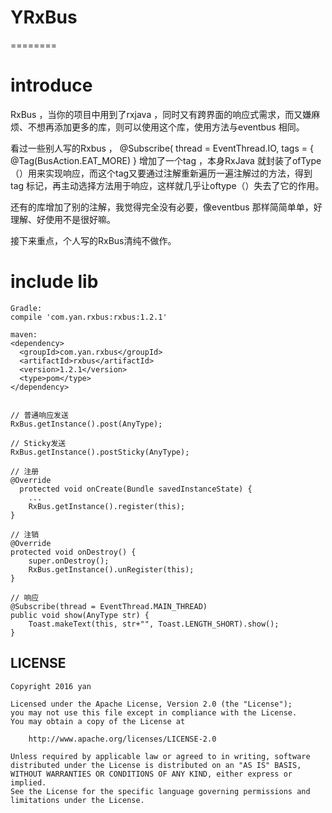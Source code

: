 # YRxBus
========
# introduce

RxBus ，当你的项目中用到了rxjava ，同时又有跨界面的响应式需求，而又嫌麻烦、不想再添加更多的库，则可以使用这个库，使用方法与eventbus 相同。

看过一些别人写的Rxbus ， 
@Subscribe( 
thread = EventThread.IO, 
tags = { 
@Tag(BusAction.EAT_MORE) 
} 
增加了一个tag ，本身RxJava 就封装了ofType（）用来实现响应，而这个tag又要通过注解重新遍历一遍注解过的方法，得到tag 标记，再主动选择方法用于响应，这样就几乎让oftype（）失去了它的作用。

还有的库增加了别的注解，我觉得完全没有必要，像eventbus 那样简简单单，好理解、好使用不是很好嘛。

接下来重点，个人写的RxBus清纯不做作。



# include lib

    Gradle:
    compile 'com.yan.rxbus:rxbus:1.2.1'
  
    maven:
    <dependency>
      <groupId>com.yan.rxbus</groupId>
      <artifactId>rxbus</artifactId>
      <version>1.2.1</version>
      <type>pom</type>
    </dependency> 
     
  
    // 普通响应发送  
    RxBus.getInstance().post(AnyType);
    
    // Sticky发送  
    RxBus.getInstance().postSticky(AnyType);
  
    // 注册
    @Override
      protected void onCreate(Bundle savedInstanceState) {
        ...
        RxBus.getInstance().register(this);
    }
    
    // 注销
    @Override
    protected void onDestroy() {
        super.onDestroy();
        RxBus.getInstance().unRegister(this);
    }

    // 响应
    @Subscribe(thread = EventThread.MAIN_THREAD)
    public void show(AnyType str) {
        Toast.makeText(this, str+"", Toast.LENGTH_SHORT).show();
    }


## LICENSE

    Copyright 2016 yan

    Licensed under the Apache License, Version 2.0 (the "License");
    you may not use this file except in compliance with the License.
    You may obtain a copy of the License at

        http://www.apache.org/licenses/LICENSE-2.0

    Unless required by applicable law or agreed to in writing, software
    distributed under the License is distributed on an "AS IS" BASIS,
    WITHOUT WARRANTIES OR CONDITIONS OF ANY KIND, either express or implied.
    See the License for the specific language governing permissions and
    limitations under the License.

